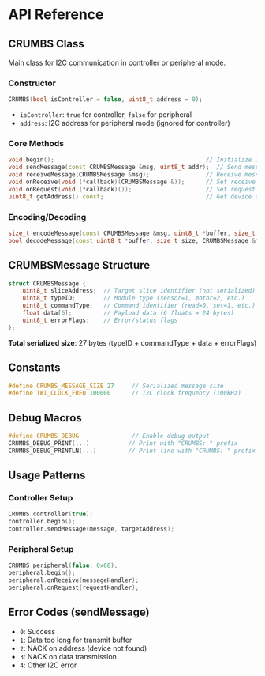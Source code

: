 # API Reference

## CRUMBS Class

Main class for I2C communication in controller or peripheral mode.

### Constructor

```cpp
CRUMBS(bool isController = false, uint8_t address = 0);
```

- `isController`: `true` for controller, `false` for peripheral
- `address`: I2C address for peripheral mode (ignored for controller)

### Core Methods

```cpp
void begin();                                           // Initialize I2C
void sendMessage(const CRUMBSMessage &msg, uint8_t addr);  // Send message
void receiveMessage(CRUMBSMessage &msg);                // Receive message
void onReceive(void (*callback)(CRUMBSMessage &));      // Set receive callback
void onRequest(void (*callback)());                     // Set request callback
uint8_t getAddress() const;                             // Get device address
```

### Encoding/Decoding

```cpp
size_t encodeMessage(const CRUMBSMessage &msg, uint8_t *buffer, size_t size);
bool decodeMessage(const uint8_t *buffer, size_t size, CRUMBSMessage &msg);
```

## CRUMBSMessage Structure

```cpp
struct CRUMBSMessage {
    uint8_t sliceAddress;  // Target slice identifier (not serialized)
    uint8_t typeID;        // Module type (sensor=1, motor=2, etc.)
    uint8_t commandType;   // Command identifier (read=0, set=1, etc.)
    float data[6];         // Payload data (6 floats = 24 bytes)
    uint8_t errorFlags;    // Error/status flags
};
```

**Total serialized size**: 27 bytes (typeID + commandType + data + errorFlags)

## Constants

```cpp
#define CRUMBS_MESSAGE_SIZE 27     // Serialized message size
#define TWI_CLOCK_FREQ 100000      // I2C clock frequency (100kHz)
```

## Debug Macros

```cpp
#define CRUMBS_DEBUG               // Enable debug output
CRUMBS_DEBUG_PRINT(...)           // Print with "CRUMBS: " prefix
CRUMBS_DEBUG_PRINTLN(...)         // Print line with "CRUMBS: " prefix
```

## Usage Patterns

### Controller Setup

```cpp
CRUMBS controller(true);
controller.begin();
controller.sendMessage(message, targetAddress);
```

### Peripheral Setup

```cpp
CRUMBS peripheral(false, 0x08);
peripheral.begin();
peripheral.onReceive(messageHandler);
peripheral.onRequest(requestHandler);
```

## Error Codes (sendMessage)

- `0`: Success
- `1`: Data too long for transmit buffer
- `2`: NACK on address (device not found)
- `3`: NACK on data transmission
- `4`: Other I2C error
